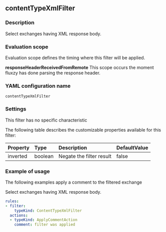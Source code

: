 ## contentTypeXmlFilter

### Description

Select exchanges having XML response body.

### Evaluation scope

Evaluation scope defines the timing where this filter will be applied. 

**responseHeaderReceivedFromRemote** This scope occurs the moment fluxzy has done parsing the response header.

### YAML configuration name

    contentTypeXmlFilter

### Settings

This filter has no specific characteristic

The following table describes the customizable properties available for this filter: 

| Property | Type | Description | DefaultValue |
| :------- | :------- | :------- | -------- |
| inverted | boolean | Negate the filter result | false |

### Example of usage

The following examples apply a comment to the filtered exchange

Select exchanges having XML response body.

```yaml
rules:
- filter:
    typeKind: ContentTypeXmlFilter
  actions:
  - typeKind: ApplyCommentAction
    comment: filter was applied
```



